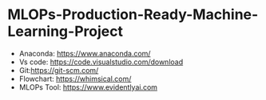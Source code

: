 # MLOPs-Production-Ready-Machine-Learning-Project

- Anaconda: https://www.anaconda.com/
- Vs code: https://code.visualstudio.com/download
- Git:https://git-scm.com/
- Flowchart: https://whimsical.com/
- MLOPs Tool: https://www.evidentlyai.com